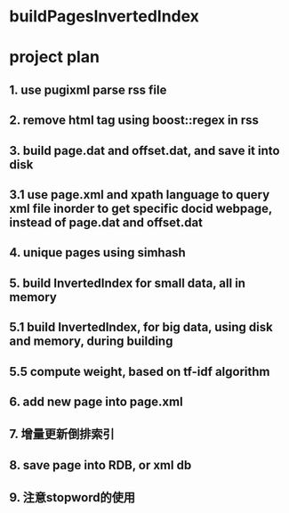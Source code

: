 <!--
 * @Author: your name
 * @Date: 2020-11-17 16:12:56
 * @LastEditTime: 2020-11-18 14:43:22
 * @LastEditors: Please set LastEditors
 * @Description: In User Settings Edit
 * @FilePath: /buildPagesInvertedIndex/README.md
-->
# buildPagesInvertedIndex
# project plan
## 1. use pugixml parse rss file
## 2. remove html tag using boost::regex in rss
## 3. build page.dat and offset.dat, and save it into disk
## 3.1 use page.xml and xpath language to query xml file inorder to get specific docid webpage, instead of page.dat and offset.dat
## 4. unique pages using simhash
## 5. build InvertedIndex for small data, all in  memory
## 5.1 build InvertedIndex, for big data, using disk and memory, during building
## 5.5  compute weight, based on tf-idf algorithm
## 6.  add new page  into page.xml
## 7.  增量更新倒排索引
## 8.  save page into RDB, or xml db
## 9. 注意stopword的使用